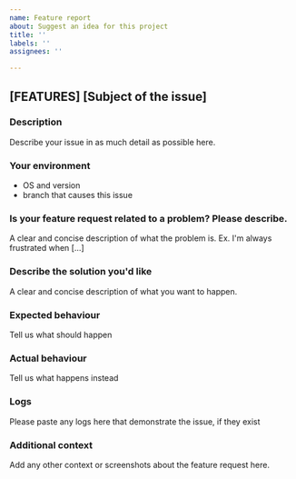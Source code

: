 ```yaml
---
name: Feature report
about: Suggest an idea for this project 
title: ''
labels: ''
assignees: ''

---
```


## [FEATURES] [Subject of the issue]

### Description

Describe your issue in as much detail as possible here.

### Your environment

* OS and version
* branch that causes this issue

### Is your feature request related to a problem? Please describe.

A clear and concise description of what the problem is. Ex. I'm always frustrated when [...]

### Describe the solution you'd like

A clear and concise description of what you want to happen.

### Expected behaviour

Tell us what should happen

### Actual behaviour

Tell us what happens instead

### Logs

Please paste any logs here that demonstrate the issue, if they exist

### Additional context

Add any other context or screenshots about the feature request here.